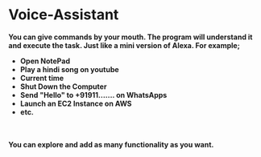 # Voice-Assistant
<p><b>
  You can give commands by your mouth.
  The program will understand it and execute the task.
  Just like a mini version of Alexa.
  For example; 
  <ul>
    <li>Open NotePad</li> 
    <li>Play a hindi song on youtube</li> 
    <li>Current time</li> 
    <li>Shut Down the Computer</li>
    <li>Send "Hello" to +91911....... on WhatsApps </li>
    <li>Launch an EC2 Instance on AWS</li>
    <li>etc.</li>
  </ul>
  <br><br>
  You can explore and add as many functionality as you want.
</b></p>

